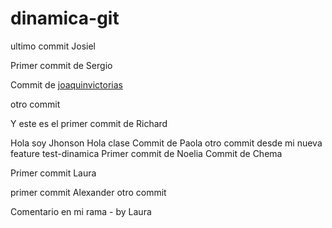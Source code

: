 # dinamica-git

ultimo commit Josiel

Primer commit de Sergio

Commit de <a href="https://github.com/joaquinvictorias" target="_blank">joaquinvictorias</a>

otro commit


Y este es el primer commit de Richard

Hola soy Jhonson
Hola clase
Commit de Paola 
otro commit desde mi nueva feature test-dinamica
Primer commit de Noelia
Commit de Chema


Primer commit Laura

primer commit Alexander
otro commit



Comentario en mi rama - by Laura


